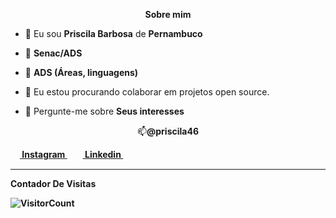 <p align="center"><b>Sobre mim</b></p>

<p align="left">
  
- 👦 Eu sou <strong>Priscila Barbosa</strong> de <strong>Pernambuco</strong>

- 🔭 <strong>Senac/ADS</strong>

- 🌱 <strong>ADS (Áreas, linguagens)</strong>

- 👯 Eu estou procurando colaborar em projetos open source.

- 💬 Pergunte-me sobre <strong>Seus interesses</strong>
</p>
<p align="center">📫<b>@priscila46</br></p>

<p align="center">

<a href = "https://www.instagram.com/SEU_INSTA_AQUI" target="_blank"><img align="center" src="https://image.flaticon.com/icons/svg/174/174855.svg" height= 15px width = 15px> Instagram </a>&nbsp;&nbsp;
<a href = "https://www.linkedin.com/in/SEU_LINKEDIN_AQUI-4b872715a/" target="_blank"><img align="center" src = "https://image.flaticon.com/icons/svg/174/174857.svg" height= 15px width = 15px> Linkedin </a>&nbsp;&nbsp;


*************
**Contador De Visitas**

![VisitorCount](https://profile-counter.glitch.me/{Priscila319}/count.svg)
